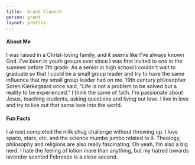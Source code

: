 ```yaml
---
title:  Grant Claunch
person: grant
layout: profile
---
```


#### About Me

I was raised in a Christ-loving family, and it seems like I've always known God. I've been in youth groups ever since I was first invited to one in the summer before 7th grade. As a senior in high school I couldn't wait to graduate so that I could be a small group leader and try to have the same influence that my small group leader had on me. 19th century philosopher Soren Kierkegaard once said, "Life is not a problem to be solved but a reality to be experienced." I think the same of faith. I'm passionate about Jesus, teaching students, asking questions and living out love. I live in love and try to live out that same love into the world.

#### Fun Facts
I almost completed the milk chug challenge without throwing up. I love space, stars, etc. and the science mumbo jumbo related to it. Theology, philosophy and religions are also really fascinating. Oh yeah, I'm also a big nerd. I hate the feeling of lotion more than anything, but my hatred towards lavender scented Febreeze is a close second.
